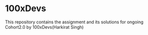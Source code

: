 # 100xDevs
This repository contains the assignment and its solutions for ongoing Cohort2.0 by 100xDevs(Harkirat Singh)
